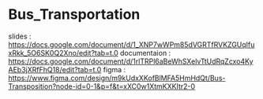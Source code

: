 # Bus_Transportation

slides : https://docs.google.com/document/d/1_XNP7wWPm85dVGRTfRVKZGUqIfuxRkk_5O6SK0Q2Xno/edit?tab=t.0 
documentaion : https://docs.google.com/document/d/1rlTRPl6aBeWhSXelvTtUdRqZcxo4KyAEb3jXRfFhQ18/edit?tab=t.0 
figma : https://www.figma.com/design/m9kUdxXKofBlMFA5HmHdQt/Bus-Transposition?node-id=0-1&p=f&t=xXC0w1XtmKXKItr2-0

